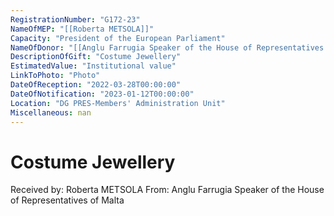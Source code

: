 ```yaml
---
RegistrationNumber: "G172-23"
NameOfMEP: "[[Roberta METSOLA]]"
Capacity: "President of the European Parliament"
NameOfDonor: "[[Anglu Farrugia Speaker of the House of Representatives of Malta]]"
DescriptionOfGift: "Costume Jewellery"
EstimatedValue: "Institutional value"
LinkToPhoto: "Photo"
DateOfReception: "2022-03-28T00:00:00"
DateOfNotification: "2023-01-12T00:00:00"
Location: "DG PRES-Members' Administration Unit"
Miscellaneous: nan
---
```


# Costume Jewellery

Received by: Roberta METSOLA
From: Anglu Farrugia Speaker of the House of Representatives of Malta
